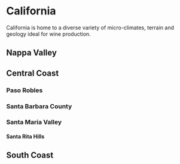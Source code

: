 # California

California is home to a diverse variety of micro-climates, terrain and geology ideal for wine production.

<MapComponent lat="36.48" lng="-118.66" zoom="6" src="avas.geojson" />

## Nappa Valley

## Central Coast

### Paso Robles

### Santa Barbara County

### Santa Maria Valley

#### Santa Rita Hills

## South Coast
